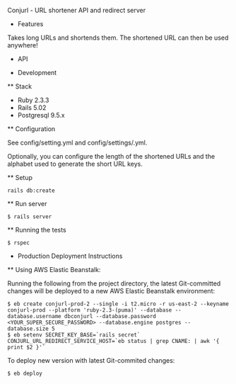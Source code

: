 Conjurl - URL shortener API and redirect server

* Features

Takes long URLs and shortends them. The shortened URL can then be used
anywhere!

* API

* Development

** Stack

- Ruby 2.3.3
- Rails 5.02
- Postgresql 9.5.x

** Configuration

See config/setting.yml and config/settings/<env>.yml.

Optionally, you can configure the length of the shortened URLs and the
alphabet used to generate the short URL keys.

** Setup

```
rails db:create
```

** Run server

```
$ rails server
```

** Running the tests

```
$ rspec
```

* Production Deployment Instructions

** Using AWS Elastic Beanstalk:

Running the following from the project directory, the latest Git-committed changes will be deployed to a new AWS Elastic Beanstalk environment:
```
$ eb create conjurl-prod-2 --single -i t2.micro -r us-east-2 --keyname conjurl-prod --platform 'ruby-2.3-(puma)' --database --database.username dbconjurl --database.password <YOUR_SUPER_SECURE_PASSWORD> --database.engine postgres --database.size 5
$ eb setenv SECRET_KEY_BASE=`rails secret` CONJURL_URL_REDIRECT_SERVICE_HOST=`eb status | grep CNAME: | awk '{ print $2 }'`
```
To deploy new version with latest Git-commited changes:
```
$ eb deploy
```

